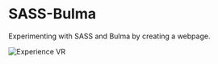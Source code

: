 # SASS-Bulma
Experimenting with SASS and Bulma by creating a webpage.

![Experience VR](https://imgur.com/a/Jr4n8vZ.gif)
